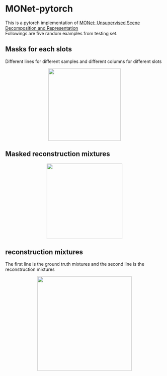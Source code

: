 # MONet-pytorch
This is a pytorch implementation of [MONet: Unsupervised Scene Decomposition and Representation](https://arxiv.org/abs/1901.11390)  
Followings are five random examples from testing set.

## Masks for each slots 
Different lines for different samples and different columns for different slots
<p align="middle">
  <img src="https://github.com/yueyujiang/pytorch-MONet/blob/master/demo_img/mask.png" width="230" />
</p>  

## Masked reconstruction mixtures
<p align="middle">
  <img src="https://github.com/yueyujiang/pytorch-MONet/blob/master/demo_img/masked_img.png" width="240" />
</p>

## reconstruction mixtures
The first line is the ground truth mixtures and the second line is the reconstruction mixtures
<p align="middle">
  <img src="https://github.com/yueyujiang/pytorch-MONet/blob/master/demo_img/recon_img.png" width="300" />
</p>
